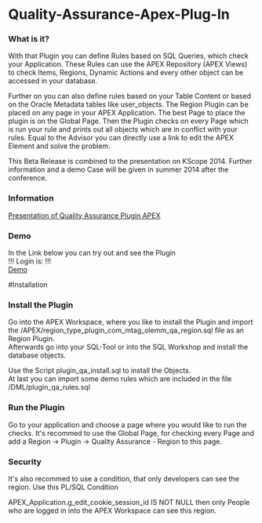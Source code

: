 # Quality-Assurance-Apex-Plug-In

<h3>What is it?</h3>
With that Plugin you can define Rules based on SQL Queries, which check your Application.
These Rules can use the APEX Repository (APEX Views) to check Items, Regions, Dynamic Actions and every other object can be accessed in your database.

Further on you can also define rules based on your Table Content or based on the Oracle Metadata tables like user_objects.
The Region Plugin can be placed on any page in your APEX Application. The best Page to place the plugin is on the Global Page. Then the Plugin checks on every Page which is run your rule and prints out all objects which are in conflict with your rules.
Equal to the Advisor you can directly use a link to edit the APEX Element and solve the problem.
<p>This Beta Release is combined to the presentation on KScope 2014.
Further information and a demo Case will be given in summer 2014 after the conference.</p>

<h3>Information</h3>
<a href="http://de.slideshare.net/OliverLemm/the-apex-qa-plugin" target="_blank">Presentation of Quality Assurance Plugin APEX </a>

<h3>Demo</h3>
<p>In the Link below you can try out and see the Plugin<br>
!!! Login is: !!!<br>
<a href="http://apex.mt-ag.com/apex/f?p=278:LOGIN_DESKTOP::::::" target="_blank">Demo</a></p>

#Installation
<h3>Install the Plugin</h3>

<p>Go into the APEX Workspace, where you like to install the Plugin and import the /APEX/region_type_plugin_com_mtag_olemm_qa_region.sql file as an Region Plugin.<br>
Afterwards go into your SQL-Tool or into the SQL Workshop and install the database objects.</p>

<p>Use the Script 
plugin_qa_install.sql to install the Objects.<br>
At last you can import some demo rules which are included in the file
/DML/plugin_qa_rules.sql</p>

<h3>Run the Plugin</h3>
<p>Go to your application and choose a page where you would like to run the checks. It's recommed to use the Global Page,
for checking every Page and add a Region -&gt; Plugin -&gt; Quality Assurance - Region to this page.</p>

<h3>Security</h3>
<p>It's also recommed to use a condition, that only developers can see the region. Use this PL/SQL Condition</p>

<p>APEX_Application.g_edit_cookie_session_id IS NOT NULL
then only People who are logged in into the APEX Workspace can see this region. </p>
